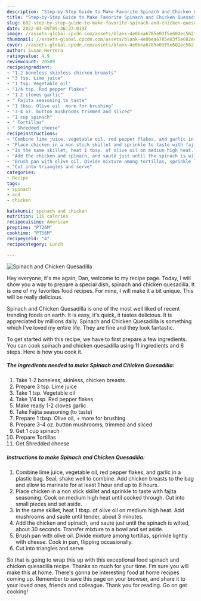 ```yaml
---
description: "Step-by-Step Guide to Make Favorite Spinach and Chicken Quesadilla"
title: "Step-by-Step Guide to Make Favorite Spinach and Chicken Quesadilla"
slug: 682-step-by-step-guide-to-make-favorite-spinach-and-chicken-quesadilla
date: 2022-03-09T05:36:27.019Z
image: //assets-global.cpcdn.com/assets/blank-4e0bea6785e03f5e602ec562f230caae08da540cada707380b4fe1bbebba43da.png
thumbnail: //assets-global.cpcdn.com/assets/blank-4e0bea6785e03f5e602ec562f230caae08da540cada707380b4fe1bbebba43da.png
cover: //assets-global.cpcdn.com/assets/blank-4e0bea6785e03f5e602ec562f230caae08da540cada707380b4fe1bbebba43da.png
author: Susan Herrera
ratingvalue: 4.9
reviewcount: 20509
recipeingredient:
- "1-2 boneless skinless chicken breasts"
- "3 tsp. Lime juice"
- "1 tsp. Vegetable oil"
- "1/4 tsp. Red pepper flakes"
- "1-2 cloves garlic"
- " Fajita seasoning to taste"
- "1 tbsp. Olive oil  more for brushing"
- "3-4 oz. button mushrooms trimmed and sliced"
- "1 cup spinach"
- " Tortillas"
- " Shredded cheese"
recipeinstructions:
- "Combine lime juice, vegetable oil, red pepper flakes, and garlic in a plastic bag. Seal, shake well to combine. Add chicken breasts to the bag and allow to marinate for at least 1 hour and up to 8 hours."
- "Place chicken in a non stick skillet and sprinkle to taste with fajita seasoning. Cook on medium high heat until cooked through. Cut into small pieces and set aside."
- "In the same skillet, heat 1 tbsp. of olive oil on medium high heat. Add mushrooms and sauté until tender, about 3 minutes."
- "Add the chicken and spinach, and sauté just until the spinach is wilted, about 30 seconds. Transfer mixture to a bowl and set aside."
- "Brush pan with olive oil. Divide mixture among tortillas, sprinkle lightly with cheese. Cook in pan, flipping occasionally."
- "Cut into triangles and serve"
categories:
- Recipe
tags:
- spinach
- and
- chicken

katakunci: spinach and chicken 
nutrition: 116 calories
recipecuisine: American
preptime: "PT26M"
cooktime: "PT56M"
recipeyield: "4"
recipecategory: Lunch

---
```



![Spinach and Chicken Quesadilla](//assets-global.cpcdn.com/assets/blank-4e0bea6785e03f5e602ec562f230caae08da540cada707380b4fe1bbebba43da.png)

Hey everyone, it's me again, Dan, welcome to my recipe page. Today, I will show you a way to prepare a special dish, spinach and chicken quesadilla. It is one of my favorites food recipes. For mine, I will make it a bit unique. This will be really delicious.

Spinach and Chicken Quesadilla is one of the most well liked of recent trending foods on earth. It is easy, it's quick, it tastes delicious. It is appreciated by millions daily. Spinach and Chicken Quesadilla is something which I've loved my entire life. They are fine and they look fantastic.




To get started with this recipe, we have to first prepare a few ingredients. You can cook spinach and chicken quesadilla using 11 ingredients and 6 steps. Here is how you cook it.

<!--inarticleads1-->

##### The ingredients needed to make Spinach and Chicken Quesadilla:

1. Take 1-2 boneless, skinless, chicken breasts
1. Prepare 3 tsp. Lime juice
1. Take 1 tsp. Vegetable oil
1. Take 1/4 tsp. Red pepper flakes
1. Make ready 1-2 cloves garlic
1. Take  Fajita seasoning (to taste)
1. Prepare 1 tbsp. Olive oil, + more for brushing
1. Prepare 3-4 oz. button mushrooms, trimmed and sliced
1. Get 1 cup spinach
1. Prepare  Tortillas
1. Get  Shredded cheese




<!--inarticleads2-->

##### Instructions to make Spinach and Chicken Quesadilla:

1. Combine lime juice, vegetable oil, red pepper flakes, and garlic in a plastic bag. Seal, shake well to combine. Add chicken breasts to the bag and allow to marinate for at least 1 hour and up to 8 hours.
1. Place chicken in a non stick skillet and sprinkle to taste with fajita seasoning. Cook on medium high heat until cooked through. Cut into small pieces and set aside.
1. In the same skillet, heat 1 tbsp. of olive oil on medium high heat. Add mushrooms and sauté until tender, about 3 minutes.
1. Add the chicken and spinach, and sauté just until the spinach is wilted, about 30 seconds. Transfer mixture to a bowl and set aside.
1. Brush pan with olive oil. Divide mixture among tortillas, sprinkle lightly with cheese. Cook in pan, flipping occasionally.
1. Cut into triangles and serve




So that is going to wrap this up with this exceptional food spinach and chicken quesadilla recipe. Thanks so much for your time. I'm sure you will make this at home. There's gonna be interesting food at home recipes coming up. Remember to save this page on your browser, and share it to your loved ones, friends and colleague. Thank you for reading. Go on get cooking!
